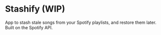 # Stashify (WIP)

App to stash stale songs from your Spotify playlists, and restore them later.\
Built on the Spotify API.
